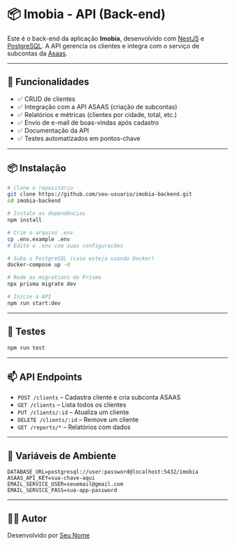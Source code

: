 # 📦 Imobia - API (Back-end)

Este é o back-end da aplicação **Imobia**, desenvolvido com [NestJS](https://nestjs.com/) e [PostgreSQL](https://www.postgresql.org/). A API gerencia os clientes e integra com o serviço de subcontas da [Asaas](https://www.asaas.com/).

---

## 🚀 Funcionalidades

- ✅ CRUD de clientes
- ✅ Integração com a API ASAAS (criação de subcontas)
- ✅ Relatórios e métricas (clientes por cidade, total, etc.)
- ✅ Envio de e-mail de boas-vindas após cadastro
- ✅ Documentação da API
- ✅ Testes automatizados em pontos-chave

---

## 📦 Instalação

```bash
# Clone o repositório
git clone https://github.com/seu-usuario/imobia-backend.git
cd imobia-backend

# Instale as dependências
npm install

# Crie o arquivo .env
cp .env.example .env
# Edite o .env com suas configurações

# Suba o PostgreSQL (caso esteja usando Docker)
docker-compose up -d

# Rode as migrations do Prisma
npx prisma migrate dev

# Inicie a API
npm run start:dev
```

---

## 🧪 Testes

```bash
npm run test
```

---

## 📫 API Endpoints

- `POST /clients` – Cadastra cliente e cria subconta ASAAS
- `GET /clients` – Lista todos os clientes
- `PUT /clients/:id` – Atualiza um cliente
- `DELETE /clients/:id` – Remove um cliente
- `GET /reports/*` – Relatórios com dados

---

## 🔐 Variáveis de Ambiente

```env
DATABASE_URL=postgresql://user:password@localhost:5432/imobia
ASAAS_API_KEY=sua-chave-aqui
EMAIL_SERVICE_USER=seuemail@gmail.com
EMAIL_SERVICE_PASS=sua-app-password
```

---

## 👨‍💻 Autor

Desenvolvido por [Seu Nome](https://github.com/seu-usuario)